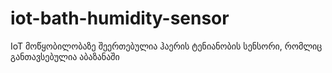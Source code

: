 # iot-bath-humidity-sensor
IoT მოწყობილობაზე შეერთებულია ჰაერის ტენიანობის სენსორი, რომლიც განთავსებულია აბაზანაში
